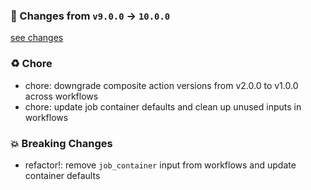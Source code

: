 ### 🧾 Changes from `v9.0.0` → `10.0.0`
[see changes](https://github.com/stetind/ppc-reusable-workflows/compare/v9.0.0...10.0.0)

### ♻️ Chore
- chore: downgrade composite action versions from v2.0.0 to v1.0.0 across workflows
- chore: update job container defaults and clean up unused inputs in workflows

### 💥 Breaking Changes
- refactor!: remove `job_container` input from workflows and update container defaults


